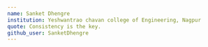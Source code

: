 ```yaml
---
name: Sanket Dhengre
institution: Yeshwantrao chavan college of Engineering, Nagpur
quote: Consistency is the key.
github_user: SanketDhengre
---
```

